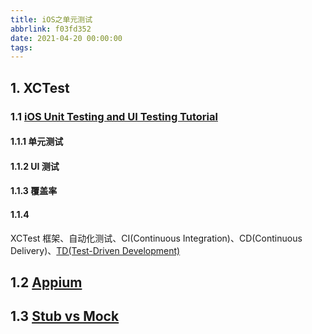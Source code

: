 ```yaml
---
title: iOS之单元测试
abbrlink: f03fd352
date: 2021-04-20 00:00:00
tags:
---
```


## 1. XCTest

### 1.1 [iOS Unit Testing and UI Testing Tutorial](https://www.raywenderlich.com/960290-ios-unit-testing-and-ui-testing-tutorial)

#### 1.1.1 单元测试

#### 1.1.2 UI 测试

#### 1.1.3 覆盖率

#### 1.1.4

XCTest 框架、自动化测试、CI(Continuous Integration)、CD(Continuous Delivery)、[TD(Test-Driven Development)](https://qualitycoding.org/tdd-sample-archives/)

## 1.2 [Appium](http://appium.io/docs/en/about-appium/getting-started/?lang=zh)

## 1.3 [Stub vs Mock](https://medium.com/capital-one-tech/using-stub-vs-mock-in-ios-unit-testing-634ec4cc6a10)
